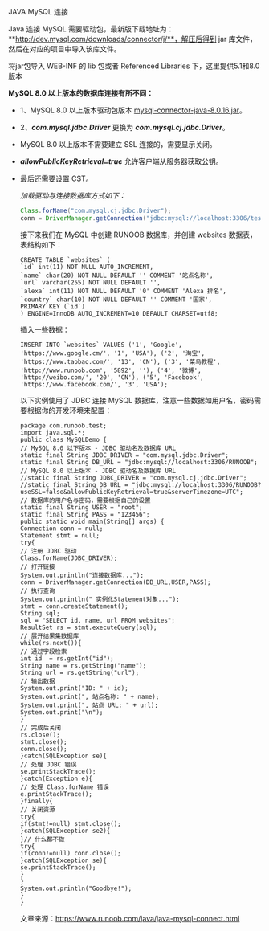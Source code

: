 JAVA MySQL 连接

Java 连接 MySQL 需要驱动包，最新版下载地址为：**http://dev.mysql.com/downloads/connector/j/**，解压后得到 jar 库文件，然后在对应的项目中导入该库文件。

将jar包导入 WEB-INF 的 lib 包或者 Referenced Libraries 下，这里提供5.1和8.0版本

**MySQL 8.0 以上版本的数据库连接有所不同：**

- 1、MySQL 8.0 以上版本驱动包版本 [mysql-connector-java-8.0.16.jar](https://static.runoob.com/download/mysql-connector-java-8.0.16.jar)。

- 2、***com.mysql.jdbc.Driver*** 更换为 ***com.mysql.cj.jdbc.Driver***。

- MySQL 8.0 以上版本不需要建立 SSL 连接的，需要显示关闭。

- ***allowPublicKeyRetrieval=true*** 允许客户端从服务器获取公钥。

- 最后还需要设置 CST。

  *加载驱动与连接数据库方式如下：*

  ```java
  Class.forName("com.mysql.cj.jdbc.Driver");
  conn = DriverManager.getConnection("jdbc:mysql://localhost:3306/test_demo?useSSL=false&allowPublicKeyRetrieval=true&serverTimezone=UTC","root","password");
  ```

  接下来我们在 MySQL 中创建 RUNOOB 数据库，并创建 websites 数据表，表结构如下：

  ```
  CREATE TABLE `websites` (
  `id` int(11) NOT NULL AUTO_INCREMENT,
  `name` char(20) NOT NULL DEFAULT '' COMMENT '站点名称',
  `url` varchar(255) NOT NULL DEFAULT '',
  `alexa` int(11) NOT NULL DEFAULT '0' COMMENT 'Alexa 排名',
  `country` char(10) NOT NULL DEFAULT '' COMMENT '国家',
  PRIMARY KEY (`id`)
  ) ENGINE=InnoDB AUTO_INCREMENT=10 DEFAULT CHARSET=utf8;
  ```

  插入一些数据：

  ```
  INSERT INTO `websites` VALUES ('1', 'Google', 'https://www.google.cm/', '1', 'USA'), ('2', '淘宝', 'https://www.taobao.com/', '13', 'CN'), ('3', '菜鸟教程', 'http://www.runoob.com', '5892', ''), ('4', '微博', 'http://weibo.com/', '20', 'CN'), ('5', 'Facebook', 'https://www.facebook.com/', '3', 'USA');
  ```

  以下实例使用了 JDBC 连接 MySQL 数据库，注意一些数据如用户名，密码需要根据你的开发环境来配置：

  ```
  package com.runoob.test;
  import java.sql.*;
  public class MySQLDemo {
  // MySQL 8.0 以下版本 - JDBC 驱动名及数据库 URL
  static final String JDBC_DRIVER = "com.mysql.jdbc.Driver";  
  static final String DB_URL = "jdbc:mysql://localhost:3306/RUNOOB";
  // MySQL 8.0 以上版本 - JDBC 驱动名及数据库 URL
  //static final String JDBC_DRIVER = "com.mysql.cj.jdbc.Driver";  
  //static final String DB_URL = "jdbc:mysql://localhost:3306/RUNOOB?useSSL=false&allowPublicKeyRetrieval=true&serverTimezone=UTC";
  // 数据库的用户名与密码，需要根据自己的设置
  static final String USER = "root";
  static final String PASS = "123456";
  public static void main(String[] args) {
  Connection conn = null;
  Statement stmt = null;
  try{
  // 注册 JDBC 驱动
  Class.forName(JDBC_DRIVER);
  // 打开链接
  System.out.println("连接数据库...");
  conn = DriverManager.getConnection(DB_URL,USER,PASS);
  // 执行查询
  System.out.println(" 实例化Statement对象...");
  stmt = conn.createStatement();
  String sql;
  sql = "SELECT id, name, url FROM websites";
  ResultSet rs = stmt.executeQuery(sql);
  // 展开结果集数据库
  while(rs.next()){
  // 通过字段检索
  int id  = rs.getInt("id");
  String name = rs.getString("name");
  String url = rs.getString("url");
  // 输出数据
  System.out.print("ID: " + id);
  System.out.print(", 站点名称: " + name);
  System.out.print(", 站点 URL: " + url);
  System.out.print("\n");
  }
  // 完成后关闭
  rs.close();
  stmt.close();
  conn.close();
  }catch(SQLException se){
  // 处理 JDBC 错误
  se.printStackTrace();
  }catch(Exception e){
  // 处理 Class.forName 错误
  e.printStackTrace();
  }finally{
  // 关闭资源
  try{
  if(stmt!=null) stmt.close();
  }catch(SQLException se2){
  }// 什么都不做
  try{
  if(conn!=null) conn.close();
  }catch(SQLException se){
  se.printStackTrace();
  }
  }
  System.out.println("Goodbye!");
  }
  }
  ```

  文章来源：https://www.runoob.com/java/java-mysql-connect.html





